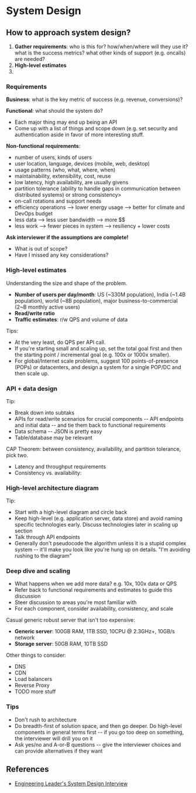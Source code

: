 # System Design 

## How to approach system design?

1. **Gather requirements**: who is this for? how/when/where will they use it? what is the success metrics? what other kinds of support (e.g. oncalls) are needed?
2. **High-level estimates**
3. 

### Requirements

**Business**: what is the key metric of success (e.g. revenue, conversions)?

**Functional**: what should the system do? 

* Each major thing may end up being an API
* Come up with a list of things and scope down (e.g. set security and authentication aside in favor of more interesting stuff.

**Non-functional requirements**:

* number of users, kinds of users
* user location, language, devices (mobile, web, desktop)
* usage patterns (who, what, where, when)
* maintainability, extensibility, cost, reuse
* low latency, high availability, are usually givens
* partition tolerance (ability to handle gaps in communication between distributed systems) or strong consistency>
* on-call rotations and support needs
* efficiency operations --> lower energy usage --> better for climate and DevOps budget
* less data --> less user bandwidth --> more $$
* less work --> fewer pieces in system --> resiliency + lower costs

**Ask interviewer if the assumptions are complete!**

* What is out of scope?
* Have I missed any key considerations?

### High-level estimates

Understanding the size and shape of the problem.

* **Number of users per day/month**: US (~330M population), India (~1.4B population), world (~8B population), major business-to-commercial (2~B monthly active users)
* **Read/write ratio**
* **Traffic estimates**: r/w QPS and volume of data

Tips:

* At the very least, do QPS per API call.
* If you're starting small and scaling up, set the total goal first and then the starting point / incremental goal (e.g. 100x or 1000x smaller).
* For global/Internet scale problems, suggest 100 points-of-presence (POPs) or datacenters, and design a system for a single POP/DC and then scale up.

### API + data design

Tip:

* Break down into subtaks
* APIs for read/write scenarios for crucial components -- API endpoints and initial data -- and tie them back to functional requirements
* Data schema -- JSON is pretty easy
* Table/database may be relevant

CAP Theorem: between consistency, availability, and partition tolerance, pick two.

* Latency and throughput requirements
* Consistency vs. availability: 


### High-level architecture diagram

Tip:

* Start with a high-level diagram and circle back
* Keep high-level (e.g. application server, data store) and avoid naming specific technologies early. Discuss technologies later in scaling up section
* Talk through API endpoints
* Generally don't pseudocode the algorithm unless it is a stupid complex system -- it'll make you look like you're hung up on details. "I'm avoiding rushing to the diagram"


### Deep dive and scaling

* What happens when we add more data? e.g. 10x, 100x data or QPS
* Refer back to functional requirements and estimates to guide this discussion
* Steer discussion to areas you're most familiar with
* For each component, consider availability, consistency, and scale

Casual generic robust server that isn't too expensive:
* **Generic server**: 100GB RAM, 1TB SSD, 10CPU @ 2.3GHz+, 10GB/s network
* **Storage server**: 50GB RAM, 10TB SSD

Other things to consider:
* DNS
* CDN
* Load balancers
* Reverse Proxy
* TODO more stuff

### Tips

* Don't rush to architecture
* Do breadth-first of solution space, and then go deeper. Do high-level components in general terms first -- if you go too deep on something, the interviewer will drill you on it
* Ask yes/no and A-or-B questions -- give the interviewer choices and can provide alternatives if they want

## References

* [Engineering Leader's System Design Interview](https://docs.google.com/document/d/1ckl5roGhYkZAEBfaJHZT_-80upmhfzBZWAGmXvPJd3U/edit#)


